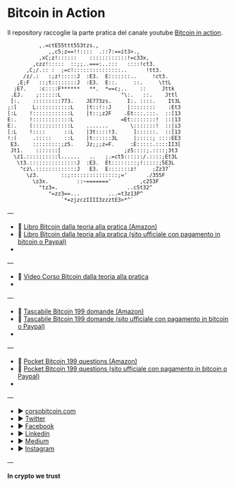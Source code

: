# Bitcoin in Action

Il repository raccoglie la parte pratica del canale youtube [Bitcoin in action](https://www.youtube.com/channel/UCPsuu94QAXZ0fDYN0Zlo-RA/?sub_confirmation=1).

	 		  ,.=ctE55ttt553tzs.,                               
	             ,,c5;z==!!::::  .::7:==it3>.,                         
	          ,xC;z!::::::    ::::::::::::!=c33x,                      
	        ,czz!:::::  ::;;..===:..:::   ::::!ct3.                    
	      ,C;/.:: :  ;=c!:::::::::::::::..      !tt3.                  
	     /z/.:   :;z!:::::J  :E3.  E:::::::..     !ct3.                
	   ,E;F   ::;t::::::::J  :E3.  E::.     ::.     \ttL               
	  ;E7.    :c::::F******   **.  *==c;..    ::     Jttk              
	 .EJ.    ;::::::L                   "\:.   ::.    Jttl             
	 [:.    :::::::::773.    JE773zs.     I:. ::::.    It3L            
	;:[     L:::::::::::L    |t::!::J     |::::::::    :Et3            
	[:L    !::::::::::::L    |t::;z2F    .Et:::.:::.  ::[13   
	E:.    !::::::::::::L               =Et::::::::!  ::|13        
	E:.    (::::::::::::L    .......       \:::::::!  ::|i3        
	[:L    !::::      ::L    |3t::::!3.     ]::::::.  ::[13        
	!:(     .:::::    ::L    |t::::::3L     |:::::; ::::EE3        
	 E3.    :::::::::;z5.    Jz;;;z=F.     :E:::::.::::II3[            
	 Jt1.    :::::::[                    ;z5::::;.::::;3t3             
	  \z1.::::::::::l......   ..   ;.=ct5::::::/.::::;Et3L             
	   \t3.:::::::::::::::J  :E3.  Et::::::::;!:::::;5E3L              
	    "cz\.:::::::::::::J   E3.  E:::::::z!     ;Zz37`               
	      \z3.       ::;:::::::::::::::;='      ./355F                 
	        \z3x.         ::~======='         ,c253F                   
	          "tz3=.                      ..c5t32^                     
	             "=zz3==...         ...=t3z13P^                        
	                 `*=zjzczIIII3zzztE3>*^`               

—

* 📖 [Libro Bitcoin dalla teoria alla pratica (Amazon)](https://amzn.to/2Ldym0F) 
* 📖 [Libro Bitcoin dalla teoria alla pratica (sito ufficiale con pagamento in bitcoin o Paypal)](https://www.corsobitcoin.com/prodotto/libro-bitcoin-dalla-teoria-alla-pratica) 
*
—
* 🎥 [Video Corso Bitcoin dalla teoria alla pratica](http://bit.ly/38gGmYr) 
* 
—
* 📖 [Tascabile Bitcoin 199 domande (Amazon)](https://amzn.to/3ckIkJj) 
* 📖 [Tascabile Bitcoin 199 domande (sito ufficiale con pagamento in bitcoin o Paypal)](https://www.corsobitcoin.com/prodotto/libro-bitcoin-199-domande) 
* 
—
* 📖 [Pocket Bitcoin 199 questions (Amazon)](https://amzn.to/3fB4Kbs) 
* 📖 [Pocket Bitcoin 199 questions (sito ufficiale con pagamento in bitcoin o Paypal)](https://www.corsobitcoin.com/prodotto/book-bitcoin-199-questions/) 
* 
—
* ► [corsobitcoin.com](https://www.corsobitcoin.com/) 
* ► [Twitter](https://twitter.com/satoshiwantsyou) 
* ► [Facebook](https://www.facebook.com/satoshiwantsyou) 
* ► [Linkedin](https://www.linkedin.com/company/bitcoin-dalla-teoria-alla-pratica)
* ► [Medium](https://medium.com/@satoshiwantsyou) 
* ► [Instagram](https://www.instagram.com/satoshiwantsyou) 

—

**In crypto we trust**
